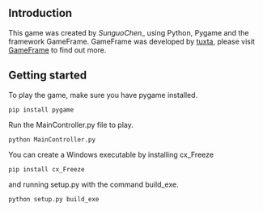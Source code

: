 ## Introduction

This game was created by _SunguoChen__ using Python, Pygame and the framework
GameFrame.
GameFrame was developed by [tuxta](https://github.com/tuxta/), please visit
[GameFrame](https://gameframeforpygame.wordpress.com/) to find out more.

## Getting started

To play the game, make sure you have pygame installed.
    
    pip install pygame

Run the MainController.py file to play. 
    
    python MainController.py

You can create a Windows executable by installing cx_Freeze 
    
    pip install cx_Freeze
and running setup.py with the command build_exe.
    
    python setup.py build_exe

